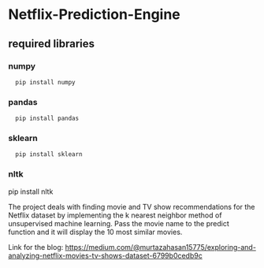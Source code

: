 # Netflix-Prediction-Engine
## required libraries                
                  
### numpy  
      pip install numpy
### pandas  
      pip install pandas  
### sklearn  
      pip install sklearn  
### nltk  
pip install nltk
  

The project deals with finding movie and TV show recommendations for the Netflix dataset by implementing the k nearest neighbor method of unsupervised machine learning.
Pass the movie name to the predict function and it will display the 10 most similar movies.

Link for the blog:
                  https://medium.com/@murtazahasan15775/exploring-and-analyzing-netflix-movies-tv-shows-dataset-6799b0cedb9c
